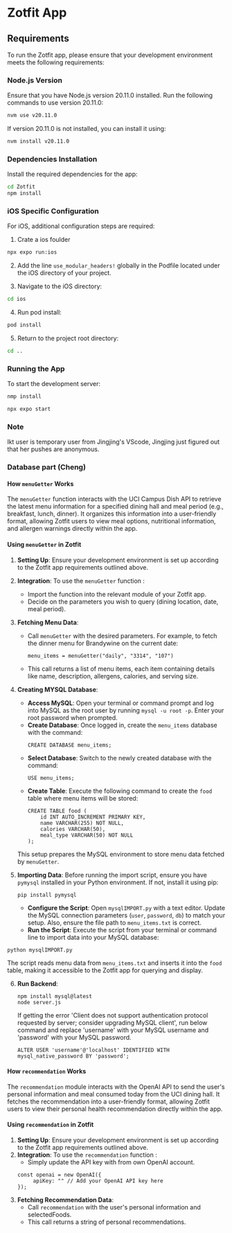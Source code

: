 # Zotfit App

## Requirements

To run the Zotfit app, please ensure that your development environment meets the following requirements:

### Node.js Version

Ensure that you have Node.js version 20.11.0 installed. Run the following commands to use version 20.11.0:

```bash
nvm use v20.11.0
```

If version 20.11.0 is not installed, you can install it using:

```bash
nvm install v20.11.0
```

### Dependencies Installation

Install the required dependencies for the app:

```bash
cd Zotfit
npm install
```

### iOS Specific Configuration

For iOS, additional configuration steps are required:

1. Crate a ios foulder

```bash
npx expo run:ios
```

2. Add the line `use_modular_headers!` globally in the Podfile located under the iOS directory of your project.

3. Navigate to the iOS directory:

```bash
cd ios
```

4. Run pod install:

```bash
pod install
```

5. Return to the project root directory:

```bash
cd ..
```

### Running the App

To start the development server:

```bash
nmp install
```

```bash
npx expo start
```

### Note

lkt user is temporary user from Jingjing's VScode, Jingjing just figured out that her pushes are anonymous.

### Database part (Cheng)
#### How `menuGetter` Works

The `menuGetter` function interacts with the UCI Campus Dish API to retrieve the latest menu information for a specified dining hall and meal period (e.g., breakfast, lunch, dinner). It organizes this information into a user-friendly format, allowing Zotfit users to view meal options, nutritional information, and allergen warnings directly within the app.

#### Using `menuGetter` in Zotfit

1. **Setting Up**: Ensure your development environment is set up according to the Zotfit app requirements outlined above.
2. **Integration**: To use the `menuGetter` function :
   - Import the function into the relevant module of your Zotfit app.
   - Decide on the parameters you wish to query (dining location, date, meal period).
3. **Fetching Menu Data**:
   - Call `menuGetter` with the desired parameters. For example, to fetch the dinner menu for Brandywine on the current date:
     ```
     menu_items = menuGetter("daily", "3314", "107")
     ```
   - This call returns a list of menu items, each item containing details like name, description, allergens, calories, and serving size.
4. **Creating MYSQL Database**:
   - **Access MySQL**: Open your terminal or command prompt and log into MySQL as the root user by running `mysql -u root -p`. Enter your root password when prompted.
   - **Create Database**: Once logged in, create the `menu_items` database with the command:
     ```
     CREATE DATABASE menu_items;
     ```
   - **Select Database**: Switch to the newly created database with the command:
     ```
     USE menu_items;
     ```
   - **Create Table**: Execute the following command to create the `food` table where menu items will be stored:
     ```
     CREATE TABLE food (
         id INT AUTO_INCREMENT PRIMARY KEY,
         name VARCHAR(255) NOT NULL,
         calories VARCHAR(50),
         meal_type VARCHAR(50) NOT NULL
     );
     ```
   This setup prepares the MySQL environment to store menu data fetched by `menuGetter`.

5. **Importing Data**:
   Before running the import script, ensure you have `pymysql` installed in your Python environment. If not, install it using pip:
   ```
   pip install pymysql
   ```
   - **Configure the Script**: Open `mysqlIMPORT.py` with a text editor. Update the MySQL connection parameters (`user`, `password`, `db`) to match your setup. Also, ensure the file path to `menu_items.txt` is correct.
   - **Run the Script**: Execute the script from your terminal or command line to import data into your MySQL database:
  ```
  python mysqlIMPORT.py
  ```
   The script reads menu data from `menu_items.txt` and inserts it into the `food` table, making it accessible to the Zotfit app for querying and display.

6. **Run Backend**:
   ```
   npm install mysql@latest
   node server.js
   ```
   If getting the error 'Client does not support authentication protocol requested by server; consider upgrading MySQL client', run below command and replace 'username' with your MySQL username and 'password' with your MySQL password.
   ```
   ALTER USER 'username'@'localhost' IDENTIFIED WITH mysql_native_password BY 'password';
   ```
   


#### How `recommendation` Works
The `recommendation` module interacts with the OpenAI API to send the user's personal information and meal consumed today from the UCI dining hall. It fetches the recommendation into a user-friendly format, allowing Zotfit users to view their personal health recommendation directly within the app.

#### Using `recommendation` in Zotfit

1. **Setting Up**: Ensure your development environment is set up according to the Zotfit app requirements outlined above.
2. **Integration**: To use the `recommendation` function :
   - Simply update the API key with from own OpenAI account.
   ```
   const openai = new OpenAI({
        apiKey: "" // Add your OpenAI API key here
   });
   ```
3. **Fetching Recommendation Data**:
   - Call `recommendation` with the user's personal information and selectedFoods.
   - This call returns a string of personal recommendations.

